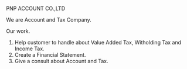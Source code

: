 PNP ACCOUNT CO.,LTD

We are Account and Tax Company.

Our work.

1. Help customer to handle about Value Added Tax, Witholding Tax and Income Tax.
2. Create a Financial Statement.
3. Give a consult about Account and Tax.
